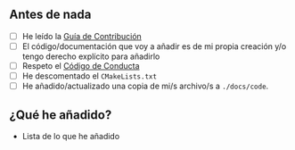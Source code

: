 ## Antes de nada

- [ ] He leído la [Guía de Contribución](https://github.com/TeenBiscuits/Pro2324/blob/main/CONTRIBUTING.md)
- [ ] El código/documentación que voy a añadir es de mi propia creación y/o tengo derecho explícito para añadirlo
- [ ] Respeto el [Código de Conducta](https://github.com/TeenBiscuits/Pro2324/blob/main/CODE_OF_CONDUCT.md)
- [ ] He descomentado el ``CMakeLists.txt``
- [ ] He añadido/actualizado una copia de mi/s archivo/s a ``./docs/code``.

## ¿Qué he añadido?

- Lista de lo que he añadido
